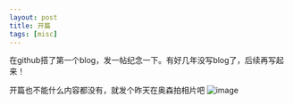 ```yaml
---
layout: post
title: 开篇
tags: [misc]
---
```


在github搭了第一个blog，发一帖纪念一下。有好几年没写blog了，后续再写起来！

开篇也不能什么内容都没有，就发个昨天在奥森拍相片吧
![image](http://zhouhengmin.github.io/images/1.PNG)



